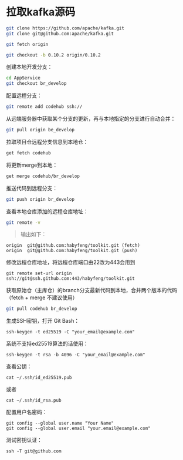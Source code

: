 # 拉取kafka源码
```sh
git clone https://github.com/apache/kafka.git
git clone git@github.com:apache/kafka.git

git fetch origin

git checkout -b 0.10.2 origin/0.10.2
```


创建本地开发分支：
```sh
cd AppService
git checkout br_develop
```

配置远程分支：
```sh
git remote add codehub ssh://
```
	
从远端服务器中获取某个分支的更新，再与本地指定的分支进行自动合并：
```sh
git pull origin be_develop
```

拉取项目仓远程分支信息到本地仓：
```sh	
get fetch codehub
```
	
将更新merge到本地：
```sh
get merge codehub/br_develop
```
	
推送代码到远程分支：
```sh
git push origin br_develop
```
	
查看本地仓库添加的远程仓库地址：
```sh
git remote -v
```

> 输出如下：
```
origin  git@github.com:habyfeng/toolkit.git (fetch)
origin  git@github.com:habyfeng/toolkit.git (push)
```

修改远程仓库地址，将远程仓库端口由22改为443会用到
```
git remote set-url origin ssh://git@ssh.github.com:443/habyfeng/toolkit.git
```
	
获取原始仓（主库仓）的branch分支最新代码到本地，合并两个版本的代码（fetch + merge 不建议使用）
```sh
git pull codehub br_develop
```

生成SSH密钥，打开 Git Bash：
```
ssh-keygen -t ed25519 -C "your_email@example.com"
```

系统不支持ed25519算法的话使用：
```
ssh-keygen -t rsa -b 4096 -C "your_email@example.com"
```

查看公钥：
```
cat ~/.ssh/id_ed25519.pub
```
或者
```
cat ~/.ssh/id_rsa.pub
```

配置用户名密码：
```
git config --global user.name "Your Name"
git config --global user.email "your.email@example.com"
```

测试密钥认证：
```
ssh -T git@github.com
```